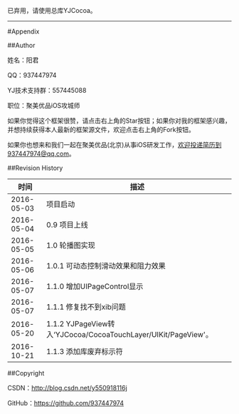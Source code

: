 已弃用，请使用总库YJCocoa。

----------

#<a id="Appendix">Appendix

##Author

姓名：阳君

QQ：937447974

YJ技术支持群：557445088

职位：聚美优品iOS攻城师

如果你觉得这个框架很赞，请点击右上角的Star按钮；如果你对我的框架感兴趣，并想持续获得本人最新的框架源文件，欢迎点击右上角的Fork按钮。

如果你也想来和我们一起在聚美优品(北京)从事iOS研发工作，欢迎投递简历到937447974@qq.com。

##Revision History

| 时间 | 描述 |
| ---- | ---- |
| 2016-05-03 | 项目启动 |
| 2016-05-04 | 0.9 项目上线 |
| 2016-05-05 | 1.0 轮播图实现 |
| 2016-05-06 | 1.0.1 可动态控制滑动效果和阻力效果 |
| 2016-05-07 | 1.1.0 增加UIPageControl显示 |
| 2016-05-07 | 1.1.1 修复找不到xib问题 |
| 2016-05-20 | 1.1.2 YJPageView转入‘YJCocoa/CocoaTouchLayer/UIKit/PageView'。|
| 2016-10-21 | 1.1.3 添加库废弃标示符 |

##Copyright

CSDN：http://blog.csdn.net/y550918116j

GitHub：https://github.com/937447974